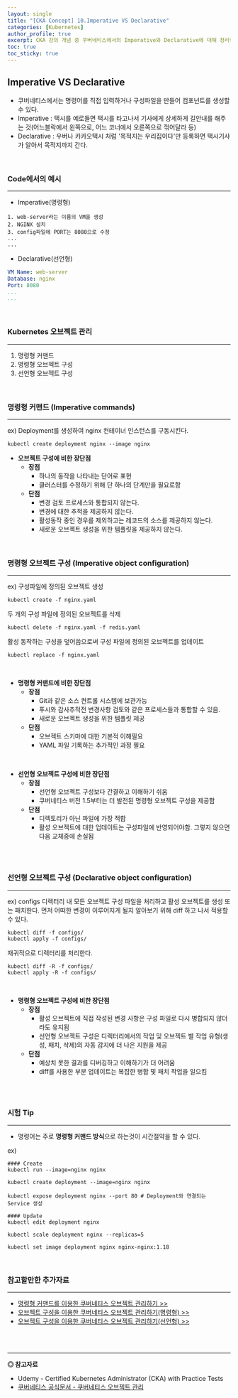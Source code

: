 ```yaml
---
layout: single
title: "[CKA Concept] 10.Imperative VS Declarative"
categories: [Kubernetes]
author_profile: true
excerpt: CKA 강의 개념 중 쿠버네티스에서의 Imperative와 Declarative에 대해 정리한다. 
toc: true
toc_sticky: true
---
```


## Imperative VS Declarative
- 쿠버네티스에서는 명령어를 직접 입력하거나 구성파일을 만들어 컴포넌트를 생성할 수 있다.
- Imperative : 택시를 예로들면 택시를 타고나서 기사에게 상세하게 길안내를 해주는 것(어느블락에서 왼쪽으로, 어느 코너에서 오른쪽으로 꺾어달라 등)
- Declarative : 우버나 카카오택시 처럼 '목적지는 우리집이다'만 등록하면 택시기사가 알아서 목적지까지 간다.

<br>

### Code에서의 예시
-----------------------------
- Imperative(명령형)
```shell
1. web-server라는 이름의 VM을 생성
2. NGINX 설치
3. config파일에 PORT는 8080으로 수정
...
...
```

- Declarative(선언형)
```yml
VM Name: web-server
Database: nginx
Port: 8080
...
...
```

<br>

### Kubernetes 오브젝트 관리
---------------------------
1. 명령형 커맨드
2. 명령형 오브젝트 구성
3. 선언형 오브젝트 구성

<br>

### 명령형 커맨드 (Imperative commands)
--------------------
ex) Deployment를 생성하여 nginx 컨테이너 인스턴스를 구동시킨다.
```shell
kubectl create deployment nginx --image nginx
```

- **오브젝트 구성에 비한 장단점**
    - **장점**
        - 하나의 동작을 나타내는 단어로 표현
        - 클러스터를 수정하기 위해 단 하나의 단계만을 필요로함
    - **단점**
        - 변경 검토 프로세스와 통합되지 않는다.
        - 변경에 대한 추적을 제공하지 않는다.
        - 활성동작 중인 경우를 제외하고는 레코드의 소스를 제공하지 않는다.
        - 새로운 오브젝트 생성을 위한 템플릿을 제공하지 않는다.

<br>

### 명령형 오브젝트 구성 (Imperative object configuration)
--------------------
ex) 구성파일에 정의된 오브젝트 생성

```shell
kubectl create -f nginx.yaml
```

두 개의 구성 파일에 정의된 오브젝트를 삭제

```shell
kubectl delete -f nginx.yaml -f redis.yaml
```

활성 동작하는 구성을 덮어씀으로써 구성 파일에 정의된 오브젝트를 업데이트
```shell
kubectl replace -f nginx.yaml
```

<br>

- **명령형 커맨드에 비한 장단점**
    - **장점**
        - Git과 같은 소스 컨트롤 시스템에 보관가능
        - 푸시와 감사추적전 변경사항 검토와 같은 프로세스들과 통합할 수 있음.
        - 새로운 오브젝트 생성을 위한 템플릿 제공
    - **단점**
        - 오브젝트 스키마에 대한 기본적 이해필요
        - YAML 파일 기록하는 추가적인 과정 필요

<br>

- **선언형 오브젝트 구성에 비한 장단점**
    - **장점**
        - 선언형 오브젝트 구성보다 간결하고 이해하기 쉬움
        - 쿠버네티스 버전 1.5부터는 더 발전된 명령형 오브젝트 구성을 제공함
    - **단점**
        - 디렉토리가 아닌 파일에 가장 적합
        - 활성 오브젝트에 대한 업데이트는 구성파일에 반영되어야함. 그렇지 않으면 다음 교체중에 손실됨

<br><br>


### 선언형 오브젝트 구성 (Declarative object configuration)
--------------------
ex) configs 디렉터리 내 모든 오브젝트 구성 파일을 처리하고 활성 오브젝트를 생성 또는 패치한다. 먼저 어떠한 변경이 이루어지게 될지 알아보기 위해 diff 하고 나서 적용할 수 있다.
```shell
kubectl diff -f configs/
kubectl apply -f configs/
```

재귀적으로 디렉터리를 처리한다.
```shell
kubectl diff -R -f configs/
kubectl apply -R -f configs/
```
<br>

- **명령형 오브젝트 구성에 비한 장단점**
    - **장점**
        - 활성 오브젝트에 직접 작성된 변경 사항은 구성 파일로 다시 병합되지 않더라도 유지됨
        - 선언형 오브젝트 구성은 디렉터리에서의 작업 및 오브젝트 별 작업 유형(생성, 패치, 삭제)의 자동 감지에 더 나은 지원을 제공
    - **단점**
        - 예상치 못한 결과를 디버깅하고 이해하기가 더 어려움
        - diff를 사용한 부분 업데이트는 복잡한 병합 및 패치 작업을 일으킴

<br><br>


### 시험 Tip
--------------------
- 명령어는 주로 **명령형 커맨드 방식**으로 하는것이 시간절약을 할 수 있다.

ex)<br>

```shell
#### Create
kubectl run --image=nginx nginx

kubectl create deployment --image=nginx nginx

kubectl expose deployment nginx --port 80 # Deployment와 연결되는 Service 생성

#### Update
kubectl edit deployment nginx

kubectl scale deployment nginx --replicas=5

kubectl set image deployment nginx nginx-nginx:1.18
```

<br>

### 참고할만한 추가자료
--------------------
- [명령형 커맨드를 이용한 쿠버네티스 오브젝트 관리하기 >>](https://kubernetes.io/ko/docs/tasks/manage-kubernetes-objects/imperative-command/)
- [오브젝트 구성을 이용한 쿠버네티스 오브젝트 관리하기(명령형) >>](https://kubernetes.io/ko/docs/tasks/manage-kubernetes-objects/imperative-config/)
- [오브젝트 구성을 이용한 쿠버네티스 오브젝트 관리하기(선언형) >>](https://kubernetes.io/ko/docs/tasks/manage-kubernetes-objects/declarative-config/)


<br><br>


------------------
**◎ 참고자료**
- Udemy - Certified Kubernetes Administrator (CKA) with Practice Tests
- [쿠버네티스 공식문서 - 쿠버네티스 오브젝트 관리](https://kubernetes.io/ko/docs/concepts/overview/working-with-objects/object-management/)
